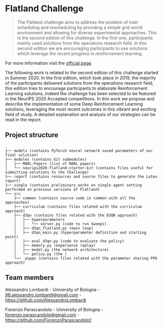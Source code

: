# Flatland Challenge

> The Flatland challenge aims to address the problem of train scheduling and rescheduling by providing a simple grid world environment and allowing for diverse experimental approaches.
> This is the second edition of this challenge. In the first one, participants mainly used solutions from the operations research field. In this second edition we are encouraging participants to use solutions which leverage the recent progress in reinforcement learning.

For more information visit the [official page](https://www.aicrowd.com/challenges/neurips-2020-flatland-challenge).

The following work is related to the second edition of this challenge started in Summer 2020. 
In the first edition, which took place in 2019, the majority of the participants delivered solutions from the operations research field, this edition tries to encourage participants to elaborate Reinforcement Learning solutions, indeed the challenge has been selected to be featured in the NeurIPS 2020 Accepted competitions. 
In this work we propose and describe the implementation of some Deep Reinforcement Learning solutions, leveraging the most recent outcomes in this vibrant and exciting field of study.
A detailed explanation and analysis of our strategies can be read in the report.

Project structure
---
    .
    ├── models (contains PyTorch neural network saved parameters of our final solution)
    ├── modules (contains Git submodules)
    │   ├── MARL-Papers (list of MARL papers)
    │   └── neurips2020-flatland-starter-kit (contains files useful for submitting solutions to the Challenge)
    ├── report (contains resources and source files to generate the Latex report)
    ├── single (contains preliminary works on single agent setting performed on previous versions of Flatland)
    └── src
        ├── common (contains source code in common with all the approaches)
        ├── curriculum (contains files related with the curriculum approach)
        ├── d3qn (contains files related with the D3QN approach)
        │   ├── hyperparameters
        │   │   └── server.py (code to run Sweeps)
        │   ├── d3qn_flatland.py (main loop)
        │   ├── d3qn_main.py (hyperparameter definition and starting point)
        │   ├── eval_d3qn.py (code to evaluate the policy)
        │   ├── memory.py (experience replay)
        │   ├── model.py (the network architecture)
        │   └── policy.py (the )
        └──  psppo (contains files related with the parameter sharing PPO approach)

Team members
---
Alessandro Lombardi - University of Bologna - [98.alessandro.lombardi@gmail.com](mailto:98.alessandro.lombardi@gmail.com) - https://github.com/AlessandroLombardi

Fiorenzo Parascandolo - University of Bologna - [fiorenzo.parascandolo@gmail.com](mailto:fiorenzo.parascandolo@gmail.com) - https://github.com/FiorenzoParascandolo1